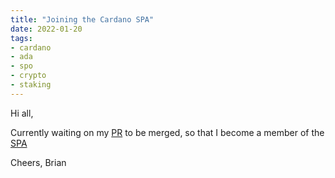 ```yaml
---
title: "Joining the Cardano SPA"
date: 2022-01-20
tags:
- cardano
- ada
- spo
- crypto
- staking
---
```


Hi all,

Currently waiting on my [PR](https://github.com/SinglePoolAlliance/Registration/pull/486) to be merged, so that I become a member of the [SPA](https://singlepoolalliance.net/index.html)

Cheers,
Brian
